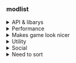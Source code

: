 ### modlist

<details><summary>API & libarys </summary>

Architectury API - https://modrinth.com/mod/architectury-api

Custom Entity Models - https://modrinth.com/mod/cem

DashLoader- https://modrinth.com/mod/dashloader

Fabric API - https://modrinth.com/mod/fabric-api

Fabric Language Kotlin - https://modrinth.com/mod/fabric-language-kotlin

Forge Config API Port - https://modrinth.com/mod/forge-config-api-port

MagicLib - https://modrinth.com/mod/magiclib

Main Menu Credits - https://modrinth.com/mod/main-menu-credits

Puzzle - https://modrinth.com/mod/puzzle

YetAnotherConfigLib - https://modrinth.com/mod/yacl

</details>

<details><summary>Performance</summary>

Audio Engine Tweaks - https://modrinth.com/mod/audio-engine-tweaks

Concurrent Chunk Management Engine (Fabric) - https://modrinth.com/mod/c2me-fabric

Cull Less Leaves - https://modrinth.com/mod/cull-less-leaves

Debugify - https://modrinth.com/mod/debugify

Dynamic FPS - https://modrinth.com/mod/dynamic-fps

Entity Collision FPS Fix - https://modrinth.com/mod/entity-collision-fps-fix

EntityCulling - https://modrinth.com/mod/entityculling

Exordium - https://modrinth.com/mod/exordium

FastAnim - https://modrinth.com/mod/fastanim

Fastload - https://modrinth.com/mod/fastload

ImmediatelyFast - https://modrinth.com/mod/immediatelyfast]"

Indium - https://modrinth.com/mod/indium

Language Reload - https://modrinth.com/mod/language-reload

LazyDFU - https://modrinth.com/mod/lazydfu

Lithium - https://modrinth.com/mod/lithium

Memory Leak Fix - https://modrinth.com/mod/memoryleakfix

More Culling - https://modrinth.com/mod/moreculling

Noxesium - https://modrinth.com/mod/noxesium

Raknetify - https://modrinth.com/mod/raknetify

Raknetify - https://modrinth.com/mod/raknetify

Smooth Boot (Fabric) - https://modrinth.com/mod/smoothboot-fabric

Sodium - https://modrinth.com/mod/sodium

Starlight (Fabric) - https://modrinth.com/mod/starlight

</details>

<details><summary>Makes game look nicer</summary>

3D Skin Layers - https://modrinth.com/mod/3dskinlayers

Advanced Tooltips - https://modrinth.com/mod/advanced-tooltips

Animatica - https://modrinth.com/mod/animatica

Charmonium - https://modrinth.com/mod/charmonium

Colormatic - https://modrinth.com/mod/colormatic

Continuity - https://modrinth.com/mod/continuity

Drip Sounds (Fabric) - https://modrinth.com/mod/dripsounds-fabric

Entity Texture Features - https://modrinth.com/mod/entitytexturefeatures

Falling Leaves - https://modrinth.com/mod/fallingleaves

Iris Shaders - https://modrinth.com/mod/iris

LambDynamicLights - https://modrinth.com/mod/lambdynamiclights

LambdaBetterGrass - https://modrinth.com/mod/lambdabettergrass

OptiGUI - https://modrinth.com/mod/optigui

Presence Footsteps - https://modrinth.com/mod/presence-footsteps

Visuality - https://modrinth.com/mod/visuality

Wavey Capes - https://modrinth.com/mod/wavey-capes]"

</details>


<details><summary>Utility</summary>

AdvancementInfo - https://modrinth.com/mod/advancementinfo

AntiGhost - https://modrinth.com/mod/antighost

Better Mount HUD - https://modrinth.com/mod/better-mount-hud

Better Recipe Book - https://modrinth.com/mod/brb

BetterF3 - https://modrinth.com/mod/betterf3

Borderless Mining - https://modrinth.com/mod/borderless-mining

CIT Resewn - https://modrinth.com/mod/cit-resewn

Capes - https://modrinth.com/mod/capes

ChestTracker - https://modrinth.com/mod/chest-tracker

Chunky - https://modrinth.com/mod/chunky

ClickThrough - https://modrinth.com/mod/clickthrough

Don't Clear Chat History - https://modrinth.com/mod/dcch

Enhanced Block Entities - https://modrinth.com/mod/ebe

Fabrishot - https://modrinth.com/mod/fabrishot

FerriteCore - https://modrinth.com/mod/ferrite-core

Gamma Utils - https://modrinth.com/mod/gamma-utils

Isometric Renders - https://modrinth.com/mod/isometric-renders

Item Model Fix - https://modrinth.com/mod/item-model-fix

MidnightControls - https://modrinth.com/mod/midnightcontrols

Mixin Conflict Helper - https://modrinth.com/mod/mixin-conflict-helper

Mod Menu - https://modrinth.com/mod/modmenu

Mouse Tweaks - https://modrinth.com/mod/mouse-tweaks

NBT Tooltip - https://modrinth.com/mod/nbttooltip

Not Enough Crashes - https://modrinth.com/mod/notenoughcrashes

Reese's Sodium Options - https://modrinth.com/mod/reeses-sodium-options

ReplayMod - https://modrinth.com/mod/replaymod

Sodium Extra - https://modrinth.com/mod/sodium-extra

Sound Physics Remastered - https://modrinth.com/mod/sound-physics-remastered

Stendhal - https://modrinth.com/mod/stendhal

Too Many Players - https://modrinth.com/mod/tmp

ToolTipFix - https://modrinth.com/mod/tooltipfix

TweakerMore - https://modrinth.com/mod/tweakermore

Your Options Shall Be Respected (YOSBR) - https://modrinth.com/mod/yosbr]"

Zoomify - https://modrinth.com/mod/zoomify

spark - https://modrinth.com/mod/spark

</details>


<details><summary>Social</summary>


MoreChatHistory - https://modrinth.com/mod/morechathistory

No Chat Reports - https://modrinth.com/mod/no-chat-reports

Plasmo Voice - https://modrinth.com/mod/plasmo-voice]"

</details>

<details><summary>Need to sort</summary>

litematica

malilib

minihud

oh-my-minecraft-client

tweakeroo

worldedit

xaeros-minimap-fair-play-edition

xaeros-world-map



https://modrinth.com/mod/too-many-binds

https://modrinth.com/mod/keybinds

https://modrinth.com/mod/sort

https://modrinth.com/mod/amecs

https://modrinth.com/mod/simple-discord-rpc/

</details>